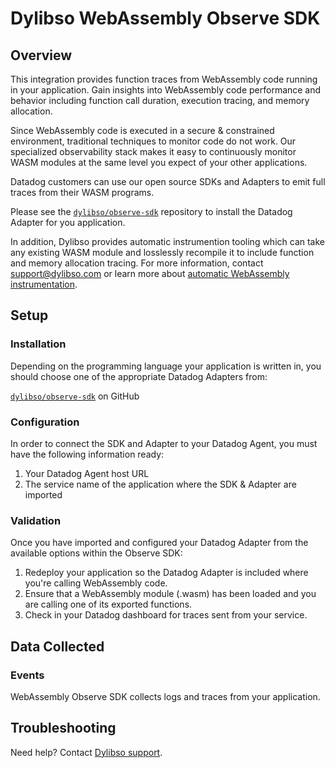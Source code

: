 # Dylibso WebAssembly Observe SDK

## Overview

This integration provides function traces from WebAssembly code running in your application. Gain insights into WebAssembly code performance and behavior
including function call duration, execution tracing, and memory allocation.

Since WebAssembly code is executed in a secure & constrained environment, traditional techniques to monitor code do not work. Our specialized observability stack
makes it easy to continuously monitor WASM modules at the same level you expect of your other applications.

Datadog customers can use our open source SDKs and Adapters to emit full traces from their WASM programs.

Please see the [`dylibso/observe-sdk`](https://github.com/dylibso/observe-sdk) repository to install the Datadog Adapter for you application.

In addition, Dylibso provides automatic instrumention tooling which can take any existing WASM module and losslessly recompile it to include function and memory allocation tracing. For
more information, contact [support@dylibso.com](mailto:support@dylibso.com) or learn more about [automatic WebAssembly instrumentation](https://dylibso.com/products/observe).


## Setup

### Installation

Depending on the programming language your application is written in, you should choose one of the appropriate Datadog Adapters from:

 [`dylibso/observe-sdk`](https://github.com/dylibso/observe-sdk) on GitHub

### Configuration

In order to connect the SDK and Adapter to your Datadog Agent, you must have the following information ready:

1. Your Datadog Agent host URL
2. The service name of the application where the SDK & Adapter are imported

### Validation

Once you have imported and configured your Datadog Adapter from the available options within the Observe SDK:

1. Redeploy your application so the Datadog Adapter is included where you're calling WebAssembly code.
2. Ensure that a WebAssembly module (.wasm) has been loaded and you are calling one of its exported functions.
3. Check in your Datadog dashboard for traces sent from your service.

## Data Collected

### Events

WebAssembly Observe SDK collects logs and traces from your application.

## Troubleshooting

Need help? Contact [Dylibso support][1].

[1]: mailto:support@dylibso.com

